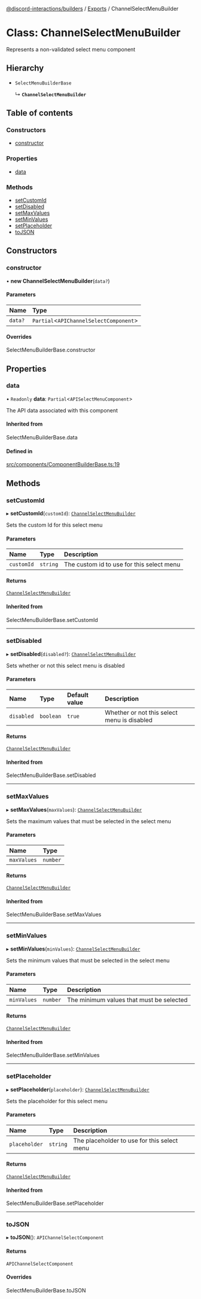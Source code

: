 [@discord-interactions/builders](../README.md) / [Exports](../modules.md) / ChannelSelectMenuBuilder

# Class: ChannelSelectMenuBuilder

Represents a non-validated select menu component

## Hierarchy

- `SelectMenuBuilderBase`

  ↳ **`ChannelSelectMenuBuilder`**

## Table of contents

### Constructors

- [constructor](ChannelSelectMenuBuilder.md#constructor)

### Properties

- [data](ChannelSelectMenuBuilder.md#data)

### Methods

- [setCustomId](ChannelSelectMenuBuilder.md#setcustomid)
- [setDisabled](ChannelSelectMenuBuilder.md#setdisabled)
- [setMaxValues](ChannelSelectMenuBuilder.md#setmaxvalues)
- [setMinValues](ChannelSelectMenuBuilder.md#setminvalues)
- [setPlaceholder](ChannelSelectMenuBuilder.md#setplaceholder)
- [toJSON](ChannelSelectMenuBuilder.md#tojson)

## Constructors

### constructor

• **new ChannelSelectMenuBuilder**(`data?`)

#### Parameters

| Name | Type |
| :------ | :------ |
| `data?` | `Partial`<`APIChannelSelectComponent`\> |

#### Overrides

SelectMenuBuilderBase.constructor

## Properties

### data

• `Readonly` **data**: `Partial`<`APISelectMenuComponent`\>

The API data associated with this component

#### Inherited from

SelectMenuBuilderBase.data

#### Defined in

[src/components/ComponentBuilderBase.ts:19](https://github.com/ssMMiles/discord-interactions/blob/7421ca0/packages/builders/src/components/ComponentBuilderBase.ts#L19)

## Methods

### setCustomId

▸ **setCustomId**(`customId`): [`ChannelSelectMenuBuilder`](ChannelSelectMenuBuilder.md)

Sets the custom Id for this select menu

#### Parameters

| Name | Type | Description |
| :------ | :------ | :------ |
| `customId` | `string` | The custom id to use for this select menu |

#### Returns

[`ChannelSelectMenuBuilder`](ChannelSelectMenuBuilder.md)

#### Inherited from

SelectMenuBuilderBase.setCustomId

___

### setDisabled

▸ **setDisabled**(`disabled?`): [`ChannelSelectMenuBuilder`](ChannelSelectMenuBuilder.md)

Sets whether or not this select menu is disabled

#### Parameters

| Name | Type | Default value | Description |
| :------ | :------ | :------ | :------ |
| `disabled` | `boolean` | `true` | Whether or not this select menu is disabled |

#### Returns

[`ChannelSelectMenuBuilder`](ChannelSelectMenuBuilder.md)

#### Inherited from

SelectMenuBuilderBase.setDisabled

___

### setMaxValues

▸ **setMaxValues**(`maxValues`): [`ChannelSelectMenuBuilder`](ChannelSelectMenuBuilder.md)

Sets the maximum values that must be selected in the select menu

#### Parameters

| Name | Type |
| :------ | :------ |
| `maxValues` | `number` |

#### Returns

[`ChannelSelectMenuBuilder`](ChannelSelectMenuBuilder.md)

#### Inherited from

SelectMenuBuilderBase.setMaxValues

___

### setMinValues

▸ **setMinValues**(`minValues`): [`ChannelSelectMenuBuilder`](ChannelSelectMenuBuilder.md)

Sets the minimum values that must be selected in the select menu

#### Parameters

| Name | Type | Description |
| :------ | :------ | :------ |
| `minValues` | `number` | The minimum values that must be selected |

#### Returns

[`ChannelSelectMenuBuilder`](ChannelSelectMenuBuilder.md)

#### Inherited from

SelectMenuBuilderBase.setMinValues

___

### setPlaceholder

▸ **setPlaceholder**(`placeholder`): [`ChannelSelectMenuBuilder`](ChannelSelectMenuBuilder.md)

Sets the placeholder for this select menu

#### Parameters

| Name | Type | Description |
| :------ | :------ | :------ |
| `placeholder` | `string` | The placeholder to use for this select menu |

#### Returns

[`ChannelSelectMenuBuilder`](ChannelSelectMenuBuilder.md)

#### Inherited from

SelectMenuBuilderBase.setPlaceholder

___

### toJSON

▸ **toJSON**(): `APIChannelSelectComponent`

#### Returns

`APIChannelSelectComponent`

#### Overrides

SelectMenuBuilderBase.toJSON

